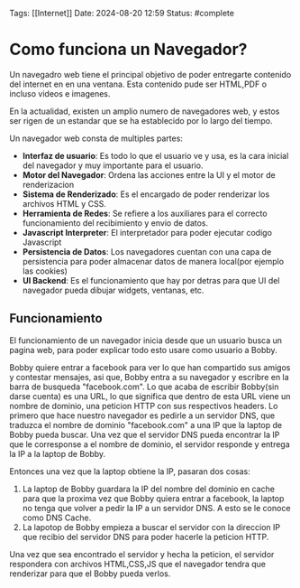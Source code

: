 Tags: [[Internet]]
Date: 2024-08-20 12:59
Status: #complete 

# Como funciona un Navegador?

Un navegadro web tiene el principal objetivo de poder entregarte contenido del internet en en una ventana. Esta contenido pude ser HTML,PDF o incluso videos e imagenes.

En la actualidad, existen un amplio numero de navegadores web, y estos ser rigen de un estandar que se ha establecido por lo largo del tiempo.

Un navegador web consta de multiples partes:
- __Interfaz de usuario__: Es todo lo que el usuario ve y usa, es la cara inicial del navegador y muy importante para el usuario.
- __Motor del Navegador__: Ordena las acciones entre la UI y el motor de renderizacion 
- __Sistema de Renderizado__: Es el encargado de poder renderizar los archivos HTML y CSS.
- __Herramienta de Redes__:  Se refiere a los auxiliares para el correcto funcionamiento del recibimiento y envio de datos.
- __Javascript Interpreter__: El interpretador para poder ejecutar codigo Javascript
- __Persistencia de Datos__: Los navegadores cuentan con una capa de persistencia para poder almacenar datos de manera local(por ejemplo las cookies) 
- __UI Backend__: Es el funcionamiento que hay por detras para que UI del navegador pueda dibujar widgets, ventanas, etc.

## Funcionamiento

El funcionamiento de un navegador inicia desde que un usuario busca un pagina web, para poder explicar todo esto usare como usuario a Bobby. 

Bobby quiere entrar a facebook para ver lo que han compartido sus amigos y contestar mensajes, asi que, Bobby entra a su navegador y escribre en la barra de busqueda "facebook.com". Lo que acaba de escribir Bobby(sin darse cuenta) es una URL, lo que significa que dentro de esta URL viene un nombre de dominio, una peticion HTTP con sus respectivos headers.
Lo primero que hace nuestro navegador es pedirle a un servidor DNS, que traduzca el nombre de dominio "facebook.com" a una IP que la laptop de Bobby pueda buscar. Una vez que el servidor DNS pueda encontrar la IP que le corresponse a el nombre de dominio, el servidor responde y entrega la IP a la laptop de Bobby.

Entonces una vez que la laptop obtiene la IP, pasaran dos cosas:
1. La laptop de Bobby guardara la IP del nombre del dominio en cache para que la proxima vez que Bobby quiera entrar a facebook, la laptop no tenga que volver a pedir la IP a un servidor DNS. A esto se le conoce como DNS Cache.
2. La lapotop de Bobby empieza a buscar el servidor con la direccion IP que recibio del servidor DNS para poder hacerle la peticion HTTP. 

Una vez que sea encontrado el servidor y hecha la peticion, el servidor respondera con archivos HTML,CSS,JS que el navegador tendra que renderizar para que el Bobby pueda verlos.